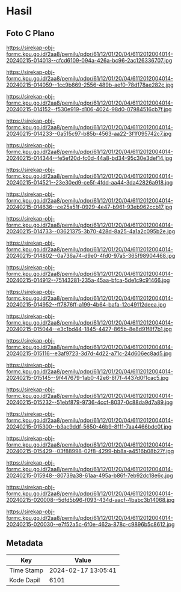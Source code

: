 # Hasil

## Foto C Plano

https://sirekap-obj-formc.kpu.go.id/2aa8/pemilu/pdpr/61/12/01/20/04/6112012004014-20240215-014013--cfcd6109-094a-426a-bc96-2ac126336707.jpg

https://sirekap-obj-formc.kpu.go.id/2aa8/pemilu/pdpr/61/12/01/20/04/6112012004014-20240215-014059--1cc9b869-2556-489b-aef0-78d178ae282c.jpg

https://sirekap-obj-formc.kpu.go.id/2aa8/pemilu/pdpr/61/12/01/20/04/6112012004014-20240215-014152--f530e919-d106-4024-98d0-07984516cb7f.jpg

https://sirekap-obj-formc.kpu.go.id/2aa8/pemilu/pdpr/61/12/01/20/04/6112012004014-20240215-014233--0a515c97-b85b-4563-aa22-3f1f095742c7.jpg

https://sirekap-obj-formc.kpu.go.id/2aa8/pemilu/pdpr/61/12/01/20/04/6112012004014-20240215-014344--fe5ef20d-fc0d-44a8-bd34-95c30e3def14.jpg

https://sirekap-obj-formc.kpu.go.id/2aa8/pemilu/pdpr/61/12/01/20/04/6112012004014-20240215-014521--23e30ed9-ce5f-4fdd-aa44-3da42826a918.jpg

https://sirekap-obj-formc.kpu.go.id/2aa8/pemilu/pdpr/61/12/01/20/04/6112012004014-20240215-014636--ce25a51f-0929-4e47-b961-93eb962ccb17.jpg

https://sirekap-obj-formc.kpu.go.id/2aa8/pemilu/pdpr/61/12/01/20/04/6112012004014-20240215-014733--03621375-3b70-428d-8a25-4a1a2c095b2e.jpg

https://sirekap-obj-formc.kpu.go.id/2aa8/pemilu/pdpr/61/12/01/20/04/6112012004014-20240215-014802--0a736a74-d9e0-4fd0-97a5-365f98904468.jpg

https://sirekap-obj-formc.kpu.go.id/2aa8/pemilu/pdpr/61/12/01/20/04/6112012004014-20240215-014912--75143281-235a-45aa-bfca-5de1c9c91466.jpg

https://sirekap-obj-formc.kpu.go.id/2aa8/pemilu/pdpr/61/12/01/20/04/6112012004014-20240215-014952--ff7876ff-a199-4b64-bafa-12c49112deea.jpg

https://sirekap-obj-formc.kpu.go.id/2aa8/pemilu/pdpr/61/12/01/20/04/6112012004014-20240215-015044--e3c1bd44-1845-4427-865b-8e8d91f8f7b1.jpg

https://sirekap-obj-formc.kpu.go.id/2aa8/pemilu/pdpr/61/12/01/20/04/6112012004014-20240215-015116--e3af9723-3d7d-4d22-a71c-24d606ec8ad5.jpg

https://sirekap-obj-formc.kpu.go.id/2aa8/pemilu/pdpr/61/12/01/20/04/6112012004014-20240215-015145--9f447679-1ab0-42e6-8f7f-4437d0f1cac5.jpg

https://sirekap-obj-formc.kpu.go.id/2aa8/pemilu/pdpr/61/12/01/20/04/6112012004014-20240215-015232--51ebf879-9736-4ccf-8037-0c88da9d7a89.jpg

https://sirekap-obj-formc.kpu.go.id/2aa8/pemilu/pdpr/61/12/01/20/04/6112012004014-20240215-015300--b3ac9ddf-5650-46b9-8f11-7aa4466bdc0f.jpg

https://sirekap-obj-formc.kpu.go.id/2aa8/pemilu/pdpr/61/12/01/20/04/6112012004014-20240215-015429--03f88998-02f8-4299-bb8a-a4516b08b27f.jpg

https://sirekap-obj-formc.kpu.go.id/2aa8/pemilu/pdpr/61/12/01/20/04/6112012004014-20240215-015948--80739a38-61aa-495a-b86f-7eb92dc18e6c.jpg

https://sirekap-obj-formc.kpu.go.id/2aa8/pemilu/pdpr/61/12/01/20/04/6112012004014-20240215-020008--5dfd5b96-f093-434d-aacf-4babc3b14068.jpg

https://sirekap-obj-formc.kpu.go.id/2aa8/pemilu/pdpr/61/12/01/20/04/6112012004014-20240215-020030--e7f52a5c-6f0e-462a-878c-c9896b5c8612.jpg


## Metadata

| Key        | Value               |
| ---------- | ------------------- |
| Time Stamp | 2024-02-17 13:05:41 |
| Kode Dapil | 6101                |



